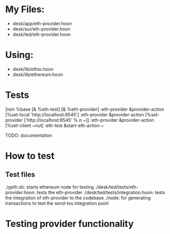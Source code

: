 # My Files:
- desk/app/eth-provider.hoon
- desk/sur/eth-provider.hoon
- desk/ted/eth-provider.hoon


# Using:
- desk/lib/ethio.hoon
- desk/lib/ethereum.hoon

# Tests
|rein %base [& %eth-test] [& %eth-provider]
:eth-provider &provider-action [%set-local 'http://localhost:8545']
:eth-provider &provider-action [%set-provider ['http://localhost:8545' %.n ~]]
:eth-provider &provider-action [%set-client ~nut]
:eth-test &start-eth-action ~

TODO: documentaiton
# How to test
## Test files
./geth.sh: starts ethereum node for testing
./desk/ted/tests/eth-provider.hoon: tests the eth-provider
./desk/ted/tests/integration.hoon: tests the integration of eth-provider to the codebase
./node: for generating transactions to test the send-txs integration point

# Testing provider functionality
